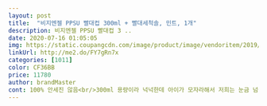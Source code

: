 ```yaml
---
layout: post 
title:  "비지엔젤 PPSU 빨대컵 300ml + 빨대세척솔, 민트, 1개" 
description: 비지엔젤 PPSU 빨대컵 3 ..
date: 2020-07-16 01:05:05 
img: https://static.coupangcdn.com/image/product/image/vendoritem/2019/03/15/4403871617/1f75fced-f045-4435-ae0a-9fc19927f91e.jpg 
linkUrl: http://me2.do/FY7gRn7x 
categories: [1011] 
color: CF36BB 
price: 11780 
author: brandMaster 
cont: 100% 안세진 않음<br/>300ml 용량이라 넉넉한데 아이가 모자라해서 저희는 눈금 넘어서 컵에 끝까지 채워줘요  그래도 빨대 타고 넘어오거나 하진 않더라구요^^<br/>✔구매이유<br/>✔사용후기<br/>❌단점<br/>➡️생각보다는 조금 세는 게 많은 거 같아요<br/>➡️아기가 이제 젖병을 떼면서 밥을먹고 물을 먹기 시작합니다<br/>⭕️장점<br/>그렇게 때문에 세는거 방지가 되어 있는 걸 검색하다가 구입하게 되었습니다<br/>그리고 밑에 추가 달려있어서 누워서도 먹일수 있으니 편하고 마지막까지 깔끔하게 먹을 수 있답니당<br/>되셨으면 좋겠습니다.<br/> 좋은 구매 하세요<br/>빨 때 부분만 새로 다시 살 수 있는데 리필이 있네요<br/>빨 때 앞쪽 위에 십자가에 모양으로 고무가 하나 더 있어요<br/>빨대 부분이 다 분리해서 세척이 가능해서 우유에 유산균,파우더를 타먹이더라도 깨끗하게 씻어낼 수 있는게 좋아요<br/>빨대가 큰편이고 말랑말랑해서 아이가 빨기에 좋은것같아요<br/> 
---
```

 